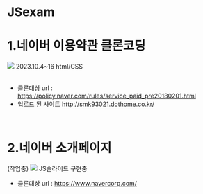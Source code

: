 # JSexam

<h1>1.네이버 이용약관 클론코딩</h1>
<img src="https://github.com/Kimsukkyung0/JSexam/assets/129349523/ee445dfd-19c6-42ed-867c-7f9c83cf7b99">
2023.10.4~16
 html/CSS<br><br>

- 클론대상 url : https://policy.naver.com/rules/service_paid_pre20180201.html
- 업로드 된 사이트 http://smk93021.dothome.co.kr/
<br>
<h1>2.네이버 소개페이지</h1>
(작업중)
<img src="https://github.com/Kimsukkyung0/JSexam/assets/129349523/41b667a9-f597-4a26-aae8-88ff99fc4856">
JS슬라이드 구현중

- 클론대상 url : https://www.navercorp.com/
